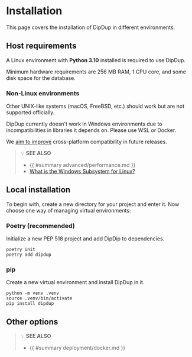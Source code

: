 # Installation

This page covers the installation of DipDup in different environments.

## Host requirements

A Linux environment with **Python 3.10** installed is required to use DipDup.

Minimum hardware requirements are 256 MB RAM, 1 CPU core, and some disk space for the database.

### Non-Linux environments

Other UNIX-like systems (macOS, FreeBSD, etc.) should work but are not supported officially.

DipDup currently doesn't work in Windows environments due to incompatibilities in libraries it depends on. Please use WSL or Docker.

We [aim to improve](https://github.com/dipdup-net/dipdup-py/pull/358) cross-platform compatibility in future releases.

> 💡 **SEE ALSO**
>
> * {{ #summary advanced/performance.md }}
> * [What is the Windows Subsystem for Linux?](https://docs.microsoft.com/en-us/windows/wsl/about)

## Local installation

To begin with, create a new directory for your project and enter it. Now choose one way of managing virtual environments:

### Poetry (recommended)

Initialize a new PEP 518 project and add DipDip to dependencies.

```shell
poetry init
poetry add dipdup
```

### pip

Create a new virtual environment and install DipDup in it.

```shell
python -m venv .venv
source .venv/bin/activate
pip install dipdup
```

## Other options

> 💡 **SEE ALSO**
>
> * {{ #summary deployment/docker.md }}
